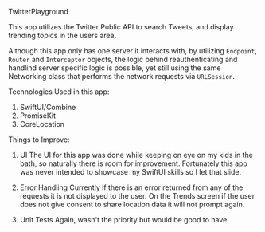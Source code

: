TwitterPlayground

This app utilizes the Twitter Public API to search Tweets, and display trending topics in the users area.

Although this app only has one server it interacts with, by utilizing `Endpoint`, `Router` and `Interceptor` objects, the logic behind reauthenticating and handlind server specific logic is possible, yet still using the same Networking class that performs the network requests via `URLSession`. 

Technologies Used in this app:
1. SwiftUI/Combine
2. PromiseKit
3. CoreLocation

Things to Improve:

1. UI
The UI for this app was done while keeping on eye on my kids in the bath, so naturally there is room for improvement.
Fortunately this app was never intended to showcase my SwiftUI skills so I let that slide.

2. Error Handling
Currently if there is an error returned from any of the requests it is not displayed to the user.
On the Trends screen if the user does not give consent to share location data it will not prompt again.

3. Unit Tests
Again, wasn't the priority but would be good to have.
